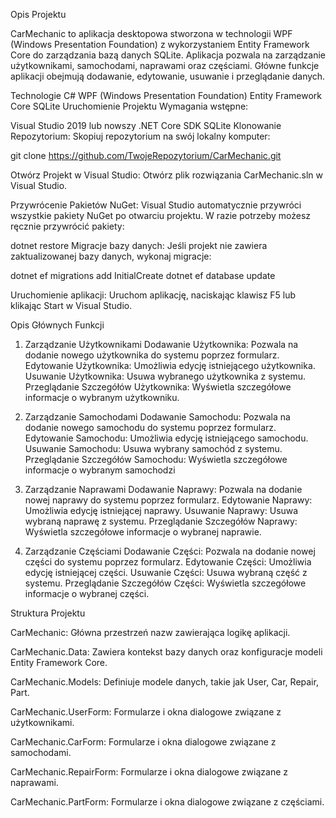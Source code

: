 Opis Projektu

CarMechanic to aplikacja desktopowa stworzona w technologii WPF (Windows Presentation Foundation) z wykorzystaniem Entity Framework Core do zarządzania bazą danych SQLite. Aplikacja pozwala na zarządzanie użytkownikami, samochodami, naprawami oraz częściami. Główne funkcje aplikacji obejmują dodawanie, edytowanie, usuwanie i przeglądanie danych.

Technologie
C#
WPF (Windows Presentation Foundation)
Entity Framework Core
SQLite
Uruchomienie Projektu
Wymagania wstępne:

Visual Studio 2019 lub nowszy
.NET Core SDK
SQLite
Klonowanie Repozytorium:
Skopiuj repozytorium na swój lokalny komputer:

git clone https://github.com/TwojeRepozytorium/CarMechanic.git

Otwórz Projekt w Visual Studio:
Otwórz plik rozwiązania CarMechanic.sln w Visual Studio.

Przywrócenie Pakietów NuGet:
Visual Studio automatycznie przywróci wszystkie pakiety NuGet po otwarciu projektu. W razie potrzeby możesz ręcznie przywrócić pakiety:

dotnet restore
Migracje bazy danych:
Jeśli projekt nie zawiera zaktualizowanej bazy danych, wykonaj migracje:

dotnet ef migrations add InitialCreate
dotnet ef database update

Uruchomienie aplikacji:
Uruchom aplikację, naciskając klawisz F5 lub klikając Start w Visual Studio.

Opis Głównych Funkcji

1. Zarządzanie Użytkownikami
Dodawanie Użytkownika: Pozwala na dodanie nowego użytkownika do systemu poprzez formularz.
Edytowanie Użytkownika: Umożliwia edycję istniejącego użytkownika.
Usuwanie Użytkownika: Usuwa wybranego użytkownika z systemu.
Przeglądanie Szczegółów Użytkownika: Wyświetla szczegółowe informacje o wybranym użytkowniku.

2. Zarządzanie Samochodami
Dodawanie Samochodu: Pozwala na dodanie nowego samochodu do systemu poprzez formularz.
Edytowanie Samochodu: Umożliwia edycję istniejącego samochodu.
Usuwanie Samochodu: Usuwa wybrany samochód z systemu.
Przeglądanie Szczegółów Samochodu: Wyświetla szczegółowe informacje o wybranym samochodzi

3. Zarządzanie Naprawami
Dodawanie Naprawy: Pozwala na dodanie nowej naprawy do systemu poprzez formularz.
Edytowanie Naprawy: Umożliwia edycję istniejącej naprawy.
Usuwanie Naprawy: Usuwa wybraną naprawę z systemu.
Przeglądanie Szczegółów Naprawy: Wyświetla szczegółowe informacje o wybranej naprawie.

4. Zarządzanie Częściami
Dodawanie Części: Pozwala na dodanie nowej części do systemu poprzez formularz.
Edytowanie Części: Umożliwia edycję istniejącej części.
Usuwanie Części: Usuwa wybraną część z systemu.
Przeglądanie Szczegółów Części: Wyświetla szczegółowe informacje o wybranej części.

Struktura Projektu

CarMechanic: Główna przestrzeń nazw zawierająca logikę aplikacji.

CarMechanic.Data: Zawiera kontekst bazy danych oraz konfiguracje modeli Entity Framework Core.

CarMechanic.Models: Definiuje modele danych, takie jak User, Car, Repair, Part.

CarMechanic.UserForm: Formularze i okna dialogowe związane z użytkownikami.

CarMechanic.CarForm: Formularze i okna dialogowe związane z samochodami.

CarMechanic.RepairForm: Formularze i okna dialogowe związane z naprawami.

CarMechanic.PartForm: Formularze i okna dialogowe związane z częściami.
